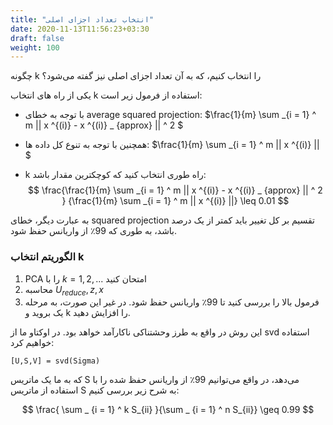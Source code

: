 ```yaml
---
title: "انتخاب تعداد اجزای اصلی"
date: 2020-11-13T11:56:23+03:30
draft: false
weight: 100
---
```


چگونه k را انتخاب کنیم، که به آن تعداد اجزای اصلی نیز گفته می‌شود؟

<!-- به یاد بیاورید که k ابعادی است که ما به آن کاهش می‌دهیم. -->

یکی از راه های انتخاب k استفاده از فرمول زیر است:

- با توجه به خطای average squared projection: $\frac{1}{m} \sum _{i = 1} ^ m || x ^{(i)} - x ^{(i)} _ {approx} || ^ 2 $ 

- همچنین با توجه به تنوع کل داده ها: $\frac{1}{m} \sum _{i = 1} ^ m || x ^{(i)} || $ 

- k راه طوری انتخاب کنید که کوچکترین مقدار باشد:
$$
\frac{\frac{1}{m} \sum _{i = 1} ^ m || x ^{(i)} - x ^{(i)} _ {approx} || ^ 2 }
{\frac{1}{m} \sum _{i = 1} ^ m || x ^{(i)} ||} \leq 0.01
$$

به عبارت دیگر، خطای squared projection تقسیم بر کل تغییر باید کمتر از یک درصد باشد،
به طوری که 99٪ از واریانس حفظ شود.

### الگوریتم انتخاب k

1. PCA را با $k=1,2,...$ امتحان کنید
2. محاسبه $U _ {reduce}, z , x$
3. فرمول بالا را بررسی کنید تا 99٪ واریانس حفظ شود. در غیر این صورت، به مرحله یک بروید و k را افزایش دهید.

این روش در واقع به طرز وحشتناکی ناکارآمد خواهد بود.
در اوکتاو ما از svd استفاده خواهیم کرد:


<div align="left">

```
[U,S,V] = svd(Sigma)
```

</div>

که به ما یک ماتریس S می‌دهد،
در واقع می‌توانیم 99٪ از واریانس حفظ شده را با استفاده از ماتریس S به شرح زیر بررسی کنیم:

$$
\frac{ \sum _ {i = 1} ^ k S_{ii} }{\sum _ {i = 1} ^ n  S_{ii}} \geq 0.99
$$

